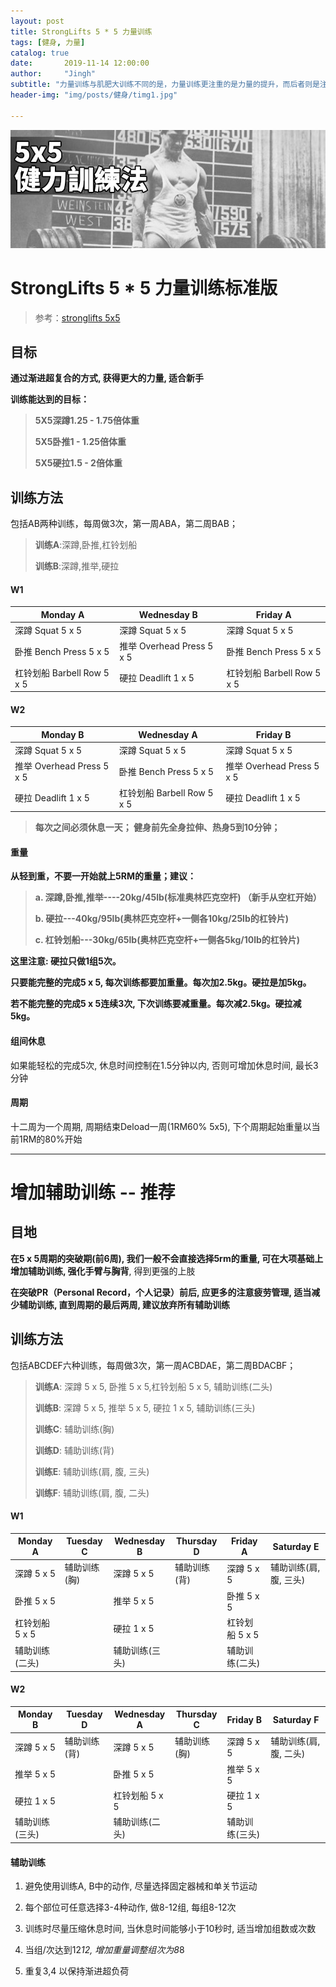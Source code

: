 ```yaml
---
layout: post
title: StrongLifts 5 * 5 力量训练
tags: [健身, 力量]
catalog: true
date:       2019-11-14 12:00:00
author:     "Jingh"
subtitle: "力量训练与肌肥大训练不同的是，力量训练更注重的是力量的提升，而后者则是注重肌肉量的提升"
header-img: "img/posts/健身/timg1.jpg"

---
```

![](/img/posts/健身/5x5.jpg)

#  StrongLifts 5 * 5 力量训练标准版

> 参考：[stronglifts 5x5](https://link.jianshu.com/?t=https://stronglifts.com/5x5/)

##  **目标**

**通过渐进超复合的方式, 获得更大的力量, 适合新手**

**训练能达到的目标：**
>
> **5X5深蹲1.25 - 1.75倍体重**
>
> **5X5卧推1 - 1.25倍体重**
>
> **5X5硬拉1.5 - 2倍体重**

## 训练方法
包括AB两种训练，每周做3次，第一周ABA，第二周BAB；

> **训练A**:深蹲,卧推,杠铃划船
>
> **训练B**:深蹲,推举,硬拉


#### W1

| **Monday A**               | **Wednesday B**           | **Friday A**               |
| -------------------------- | ------------------------- | -------------------------- |
| 深蹲 Squat 5 x 5           | 深蹲 Squat 5 x 5          | 深蹲 Squat 5 x 5           |
| 卧推 Bench Press 5 x 5     | 推举 Overhead Press 5 x 5 | 卧推 Bench Press 5 x 5     |
| 杠铃划船 Barbell Row 5 x 5 | 硬拉 Deadlift 1 x 5       | 杠铃划船 Barbell Row 5 x 5 |

#### W2

| **Monday B**              | **Wednesday A**            | **Friday B**              |
| ------------------------- | -------------------------- | ------------------------- |
| 深蹲 Squat 5 x 5          | 深蹲 Squat 5 x 5           | 深蹲 Squat 5 x 5          |
| 推举 Overhead Press 5 x 5 | 卧推 Bench Press 5 x 5     | 推举 Overhead Press 5 x 5 |
| 硬拉 Deadlift 1 x 5       | 杠铃划船 Barbell Row 5 x 5 | 硬拉 Deadlift 1 x 5       |

> **每次之间必须休息一天； 健身前先全身拉伸、热身5到10分钟；**

####  重量

**从轻到重，不要一开始就上5RM的重量；建议：**

> **a. 深蹲,卧推,推举----20kg/45lb(标准奥林匹克空杆)  （新手从空杠开始）**
>
> **b. 硬拉---40kg/95lb(奥林匹克空杆+一侧各10kg/25lb的杠铃片)**
>
> **c. 杠铃划船---30kg/65lb(奥林匹克空杆+一侧各5kg/10lb的杠铃片)**

**这里注意: 硬拉只做1组5次。**

**只要能完整的完成5 x 5, 每次训练都要加重量。每次加2.5kg。硬拉是加5kg。**

**若不能完整的完成5 x 5连续3次, 下次训练要减重量。每次减2.5kg。硬拉减5kg。**

#### 组间休息

如果能轻松的完成5次, 休息时间控制在1.5分钟以内, 否则可增加休息时间, 最长3分钟

#### 周期
十二周为一个周期, 周期结束Deload一周(1RM60% 5x5), 下个周期起始重量以当前1RM的80%开始

------


# 增加辅助训练 -- 推荐


## 目地

**在5 x 5周期的突破期(前6周), 我们一般不会直接选择5rm的重量, 可在大项基础上增加辅助训练, 强化手臂与胸背**, 得到更强的上肢

**在突破PR（Personal Record，个人记录）前后, 应更多的注意疲劳管理, 适当减少辅助训练, 直到周期的最后两周, 建议放弃所有辅助训练**


## 训练方法
包括ABCDEF六种训练，每周做3次，第一周ACBDAE，第二周BDACBF；

> **训练A**: 深蹲 5 x 5, 卧推 5 x 5,杠铃划船 5 x 5, 辅助训练(二头)
>
> **训练B**: 深蹲 5 x 5, 推举 5 x 5, 硬拉 1 x 5, 辅助训练(三头)
>
> **训练C**: 辅助训练(胸)
>
> **训练D**: 辅助训练(背)
>
> **训练E**: 辅助训练(肩, 腹, 三头)
>
> **训练F**: 辅助训练(肩, 腹, 二头)

#### W1

| Monday A   | Tuesday C | Wednesday B | Thursday D | Friday A       | Saturday E |
| -------------- | --------- | ----------- | ---------- | -------------- | ---------- |
| 深蹲 5 x 5     | 辅助训练(胸)| 深蹲 5 x 5  | 辅助训练(背)| 深蹲 5 x 5     | 辅助训练(肩, 腹, 三头) |
| 卧推 5 x 5     |           | 推举 5 x 5  |            | 卧推 5 x 5     |            |
| 杠铃划船 5 x 5 |           | 硬拉 1 x 5  |            | 杠铃划船 5 x 5 |            |
| 辅助训练(二头) |           | 辅助训练(三头)|            | 辅助训练(二头) |            |

#### W2


| Monday B | Tuesday D | Wednesday A    | Thursday C | Friday B  | Saturday F |
| ------------ | ---------- | -------------- | ---------- | ---------- | ---------- |
| 深蹲 5 x 5   | 辅助训练(背) | 深蹲 5 x 5     | 辅助训练(胸) | 深蹲 5 x 5 | 辅助训练(肩, 腹, 二头)|
| 推举 5 x 5   |            | 卧推 5 x 5      |            | 推举 5 x 5 |            |
| 硬拉 1 x 5   |            | 杠铃划船 5 x 5  |            | 硬拉 1 x 5 |            |
| 辅助训练(三头)|            | 辅助训练(二头)   |            | 辅助训练(三头) |         |


#### 辅助训练

1. 避免使用训练A, B中的动作, 尽量选择固定器械和单关节运动

2. 每个部位可任意选择3-4种动作, 做8-12组, 每组8-12次 

3. 训练时尽量压缩休息时间, 当休息时间能够小于10秒时, 适当增加组数或次数

4. 当组/次达到12*12, 增加重量调整组次为8*8

5. 重复3,4 以保持渐进超负荷
